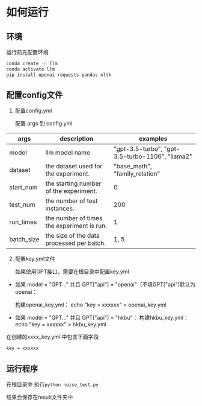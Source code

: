 # 如何运行

## 环境
运行前先配置环境
``` bash
conda create -n llm
conda activate llm
pip install openai requests pandas nltk
```

## 配置config文件

1. 配置config.yml

    配置 args 到 config.yml

| args | description |examples|
| ------ | ------ | ------ |
|model|llm model name|"gpt-3.5-turbo", "gpt-3.5-turbo-1106", "llama2"|
|dataset|the dataset used for the experiment.|"base_math", "family_relation"|
|start_num|the starting number of the experiment.| 0 |
|test_num|the number of test instances.|200|
|run_times|the number of times the experiment is run.|1|
|batch_size|the size of the data processed per batch.|1, 5|


2. 配置key.yml文件

    如果使用GPT接口，需要在根目录中配置key.yml

- 如果 model = "GPT..." 并且 GPT["api"] = "openai"（不填GPT["api"]默认为openai：

    构建openai_key.yml：
    echo "key = xxxxxx" > openai_key.yml 

- 如果 model = "GPT..." 并且 GPT["api"] = "hkbu"：
    构建hkbu_key.yml：
    echo "key = xxxxxx" > hkbu_key.yml

在创建的xxxx_key.yml 中包含下面字段

``` txt
key = xxxxxx
```

## 运行程序
在根目录中
执行`python noise_test.py`

结果会保存在result文件夹中


